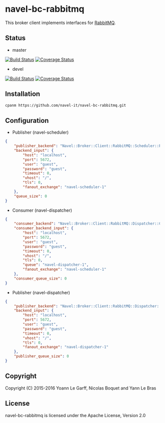 navel-bc-rabbitmq
==================

This broker client implements interfaces for [RabbitMQ](http://www.rabbitmq.com/documentation.html).

Status
------

- master

[![Build Status](https://travis-ci.org/Navel-IT/navel-bc-rabbitmq.svg?branch=master)](https://travis-ci.org/Navel-IT/navel-bc-rabbitmq?branch=master)
[![Coverage Status](https://coveralls.io/repos/github/Navel-IT/navel-bc-rabbitmq/badge.svg?branch=master)](https://coveralls.io/github/Navel-IT/navel-bc-rabbitmq?branch=master)

- devel

[![Build Status](https://travis-ci.org/Navel-IT/navel-bc-rabbitmq.svg?branch=devel)](https://travis-ci.org/Navel-IT/navel-bc-rabbitmq?branch=devel)
[![Coverage Status](https://coveralls.io/repos/github/Navel-IT/navel-bc-rabbitmq/badge.svg?branch=devel)](https://coveralls.io/github/Navel-IT/navel-bc-rabbitmq?branch=devel)

Installation
------------

```bash
cpanm https://github.com/navel-it/navel-bc-rabbitmq.git
```

Configuration
-------------

- Publisher (navel-scheduler)

```json
{
    "publisher_backend": "Navel::Broker::Client::RabbitMQ::Scheduler::Publisher",
    "backend_input": {
        "host": "localhost",
        "port": 5672,
        "user": "guest",
        "password": "guest",
        "timeout": 0,
        "vhost": "/",
        "tls": 0,
        "fanout_exchange": "navel-scheduler-1"
    },
    "queue_size": 0
}
```

- Consumer (navel-dispatcher)

```json
{
    "consumer_backend": "Navel::Broker::Client::RabbitMQ::Dispatcher::Consumer",
    "consumer_backend_input": {
        "host": "localhost",
        "port": 5672,
        "user": "guest",
        "password": "guest",
        "timeout": 0,
        "vhost": "/",
        "tls": 0,
        "queue": "navel-dispatcher-1",
        "fanout_exchange": "navel-scheduler-1"
    },
    "consumer_queue_size": 0
}
```

- Publisher (navel-dispatcher)

```json
{
    "publisher_backend": "Navel::Broker::Client::RabbitMQ::Dispatcher::Publisher",
    "backend_input": {
        "host": "localhost",
        "port": 5672,
        "user": "guest",
        "password": "guest",
        "timeout": 0,
        "vhost": "/",
        "tls": 0,
        "fanout_exchange": "navel-dispatcher-1"
    },
    "publisher_queue_size": 0
}
```

Copyright
---------

Copyright (C) 2015-2016 Yoann Le Garff, Nicolas Boquet and Yann Le Bras

License
-------

navel-bc-rabbitmq is licensed under the Apache License, Version 2.0
